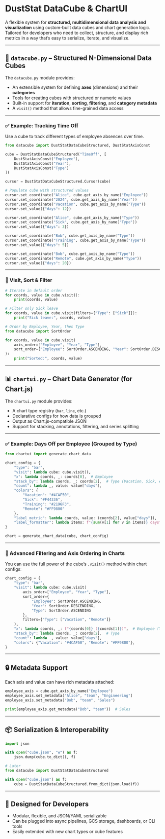 # **DustStat DataCube & ChartUI**

A flexible system for **structured, multidimensional data analysis and visualization** using custom-built data cubes and chart generation logic. Tailored for developers who need to collect, structure, and display rich metrics in a way that’s easy to serialize, iterate, and visualize.

---

## 🧱 `datacube.py` – Structured N-Dimensional Data Cubes

The `datacube.py` module provides:
- An extensible system for defining **axes** (dimensions) and their **categories**
- Tools for creating cubes with structured or numeric values
- Built-in support for **iteration**, **sorting**, **filtering**, and **category metadata**
- A `visit()` method that allows fine-grained data access

---

### ✅ Example: Tracking Time Off

Use a cube to track different types of employee absences over time.

```python
from datacube import DustStatDataCubeStructured, DustStatAxisConst

cube = DustStatDataCubeStructured("TimeOff", [
    DustStatAxisConst("Employee"),
    DustStatAxisConst("Year"),
    DustStatAxisConst("Type")
])

cursor = DustStatDataCubeStructured.Cursor(cube)

# Populate cube with structured values
cursor.set_coordinate("Alice", cube.get_axis_by_name("Employee"))
cursor.set_coordinate("2024", cube.get_axis_by_name("Year"))
cursor.set_coordinate("Vacation", cube.get_axis_by_name("Type"))
cursor.set_value({"days": 12})

cursor.set_coordinate("Alice", cube.get_axis_by_name("Type"))
cursor.set_coordinate("Sick", cube.get_axis_by_name("Type"))
cursor.set_value({"days": 3})

cursor.set_coordinate("Bob", cube.get_axis_by_name("Type"))
cursor.set_coordinate("Training", cube.get_axis_by_name("Type"))
cursor.set_value({"days": 5})

cursor.set_coordinate("Bob", cube.get_axis_by_name("Type"))
cursor.set_coordinate("Remote", cube.get_axis_by_name("Type"))
cursor.set_value({"days": 20})
```

---

### 🔁 Visit, Sort & Filter

```python
# Iterate in default order
for coords, value in cube.visit():
    print(coords, value)

# Filter only Sick leave
for coords, value in cube.visit(filters={"Type": ["Sick"]}):
    print("Sick leave:", coords, value)

# Order by Employee, Year, then Type
from datacube import SortOrder

for coords, value in cube.visit(
    axis_order=["Employee", "Year", "Type"],
    sort_order={"Employee": SortOrder.ASCENDING, "Year": SortOrder.DESCENDING, "Type": SortOrder.ASCENDING}
):
    print("Sorted:", coords, value)
```

---

## 📊 `chartui.py` – Chart Data Generator (for Chart.js)

The `chartui.py` module provides:
- A chart type registry (`bar`, `line`, etc.)
- Declarative configs for how data is grouped
- Output as Chart.js-compatible JSON
- Support for stacking, annotations, filtering, and series splitting

---

### ✅ Example: Days Off per Employee (Grouped by Type)

```python
from chartui import generate_chart_data

chart_config = {
    "type": "bar",
    "visit": lambda cube: cube.visit(),
    "x": lambda coords, _: coords[0],  # Employee
    "stack_by": lambda coords, _: coords[2],  # Type (Vacation, Sick, etc.)
    "count": lambda _, value: value["days"],
    "colors": {
        "Vacation": "#4CAF50",
        "Sick": "#F44336",
        "Training": "#2196F3",
        "Remote": "#FF9800"
    },
    "label_metric": lambda coords, value: (coords[2], value["days"]),
    "label_formatter": lambda items: f"{sum(v[1] for v in items)} days"
}

chart = generate_chart_data(cube, chart_config)
```

---

### 🧠 Advanced Filtering and Axis Ordering in Charts

You can use the full power of the cube’s `.visit()` method within chart configs:

```python
chart_config = {
    "type": "bar",
    "visit": lambda cube: cube.visit(
        axis_order=["Employee", "Year", "Type"],
        sort_order={
            "Employee": SortOrder.ASCENDING,
            "Year": SortOrder.DESCENDING,
            "Type": SortOrder.ASCENDING
        },
        filters={"Type": ["Vacation", "Remote"]}
    ),
    "x": lambda coords, _: f"{coords[0]} ({coords[1]})",  # Employee (Year)
    "stack_by": lambda coords, _: coords[2],  # Type
    "count": lambda _, value: value["days"],
    "colors": {"Vacation": "#4CAF50", "Remote": "#FF9800"},
}
```

---

## 🔒 Metadata Support

Each axis and value can have rich metadata attached:

```python
employee_axis = cube.get_axis_by_name("Employee")
employee_axis.set_metadata("Alice", "team", "Engineering")
employee_axis.set_metadata("Bob", "team", "Sales")

print(employee_axis.get_metadata("Bob", "team"))  # Sales
```

---

## 📦 Serialization & Interoperability

```python
import json

with open("cube.json", "w") as f:
    json.dump(cube.to_dict(), f)

# Later
from datacube import DustStatDataCubeStructured

with open("cube.json") as f:
    cube = DustStatDataCubeStructured.from_dict(json.load(f))
```

---

## 🧠 Designed for Developers

- Modular, flexible, and JSON/YAML serializable
- Can be plugged into async pipelines, GCS storage, dashboards, or CLI tools
- Easily extended with new chart types or cube features